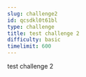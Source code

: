 ```yaml
---
slug: challenge2
id: qcsdkl0t61bl
type: challenge
title: test challenge 2
difficulty: basic
timelimit: 600
---
```

test challenge 2
